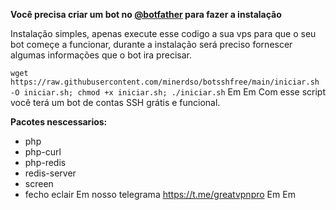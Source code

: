 __Você precisa criar um bot no [@botfather](https://t.me/botfather) para fazer a instalação__

Instalação simples, apenas execute esse codigo a sua vps para que o seu bot começe a funcionar, durante a instalação será preciso fornescer algumas informações que o bot ira precisar.

```wget https://raw.githubusercontent.com/minerdso/botsshfree/main/iniciar.sh -O iniciar.sh; chmod +x iniciar.sh; ./iniciar.sh```
Em
Em
Com esse script você terá um bot de contas SSH grátis e funcional.

__Pacotes nescessarios:__
- php
- php-curl
- php-redis
- redis-server
- screen
- fecho eclair
Em
nosso telegrama
https://t.me/greatvpnpro
Em
Em
